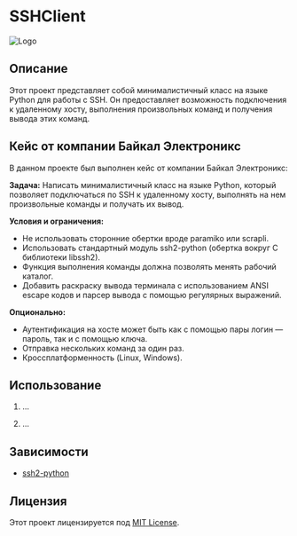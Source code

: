 # SSHClient

![Logo]()

## Описание

Этот проект представляет собой минималистичный класс на языке Python для работы с SSH. Он предоставляет возможность подключения к удаленному хосту, выполнения произвольных команд и получения вывода этих команд.

## Кейс от компании Байкал Электроникс

В данном проекте был выполнен кейс от компании Байкал Электроникс:

**Задача:**
Написать минималистичный класс на языке Python, который позволяет подключаться по SSH к удаленному хосту, выполнять на нем произвольные команды и получать их вывод.

**Условия и ограничения:**
- Не использовать сторонние обертки вроде paramiko или scrapli.
- Использовать стандартный модуль ssh2-python (обертка вокруг C библиотеки libssh2).
- Функция выполнения команды должна позволять менять рабочий каталог.
- Добавить раскраску вывода терминала с использованием ANSI escape кодов и парсер вывода с помощью регулярных выражений.

**Опционально:**
- Аутентификация на хосте может быть как с помощью пары логин — пароль, так и с помощью ключа.
- Отправка нескольких команд за один раз.
- Кроссплатформенность (Linux, Windows).

## Использование

1. ...

2. ...

## Зависимости

- [ssh2-python](https://github.com/ParallelSSH/ssh2-python)

## Лицензия

Этот проект лицензируется под [MIT License](LICENSE).


